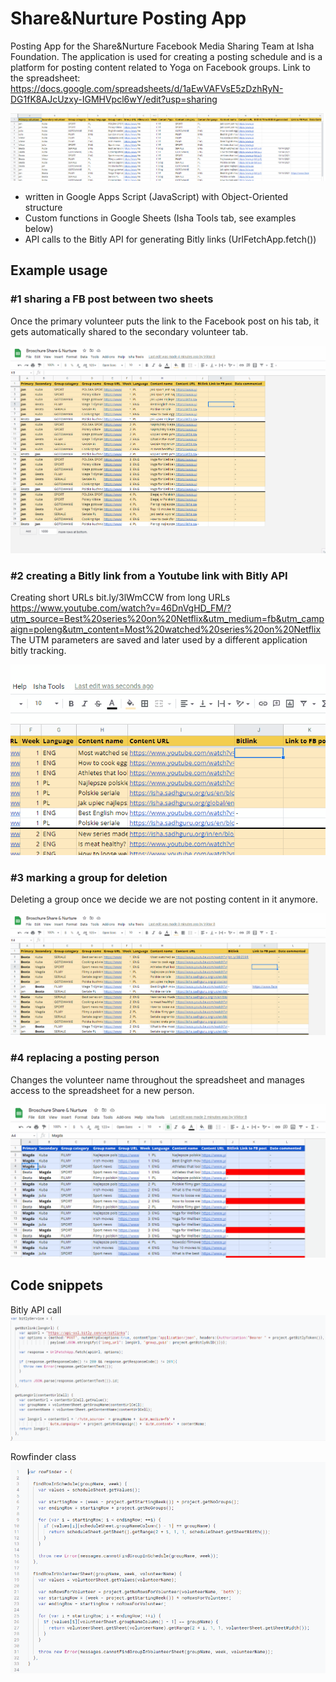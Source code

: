 # Share&Nurture Posting App

Posting App for the Share&Nurture Facebook Media Sharing Team at Isha Foundation. The application is used for creating a posting schedule and is a platform for posting content related to Yoga on Facebook groups.
Link to the spreadsheet: https://docs.google.com/spreadsheets/d/1aEwVAFVsE5zDzhRyN-DG1fK8AJcUzxy-IGMHVpcl6wY/edit?usp=sharing

![schedule-sheet](schedule-sheet.PNG)

- written in Google Apps Script (JavaScript) with Object-Oriented structure
- Custom functions in Google Sheets (Isha Tools tab, see examples below)
- API calls to the Bitly API for generating Bitly links (UrlFetchApp.fetch())

## Example usage

### #1 sharing a FB post between two sheets
Once the primary volunteer puts the link to the Facebook post on his tab, it gets automatically shared to the secondary volunteer tab.

![share-fb-post](gif_share-fb-post.gif) 


### #2 creating a Bitly link from a Youtube link with Bitly API
Creating short URLs bit.ly/3lWmCCW from long URLs https://www.youtube.com/watch?v=46DnVgHD_FM/?utm_source=Best%20series%20on%20Netflix&utm_medium=fb&utm_campaign=poleng&utm_content=Most%20watched%20series%20on%20Netflix
The UTM parameters are saved and later used by a different application bitly tracking.

![create-bitlink](gif_create-bitlink.gif)


### #3 marking a group for deletion
Deleting a group once we decide we are not posting content in it anymore.

![mark group for deletion](gif_mark-group-for-deletion.gif)


### #4 replacing a posting person
Changes the volunteer name throughout the spreadsheet and manages access to the spreadsheet for a new person.

![replace volunteer](gif_replace-volunteer.gif)

## Code snippets

Bitly API call
![bitlyservice-code](bitlyservice-code.PNG)

Rowfinder class
![rowfinder-code](rowfinder-code.PNG)
